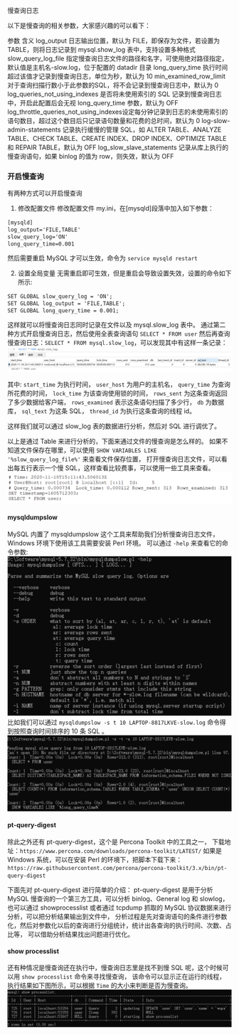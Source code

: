 慢查询日志

以下是慢查询的相关参数，大家感兴趣的可以看下：

参数                                   含义
log_output                            日志输出位置，默认为 FILE，即保存为文件，若设置为 TABLE，则将日志记录到 mysql.show_log 表中，支持设置多种格式
slow_query_log_file                   指定慢查询日志文件的路径和名字，可使用绝对路径指定，默认值是主机名-slow.log，位于配置的 datadir 目录
long_query_time                       执行时间超过该值才记录到慢查询日志，单位为秒，默认为 10
min_examined_row_limit                对于查询扫描行数小于此参数的SQL，将不会记录到慢查询日志中，默认为 0
log_queries_not_using_indexes         是否将未使用索引的 SQL 记录到慢查询日志中，开启此配置后会无视 long_query_time 参数，默认为 OFF
log_throttle_queries_not_using_indexes设定每分钟记录到日志的未使用索引的语句数目，超过这个数目后只记录语句数量和花费的总时间，默认为 0
log-slow-admin-statements             记录执行缓慢的管理 SQL，如 ALTER TABLE、ANALYZE TABLE、CHECK TABLE、CREATE INDEX、DROP INDEX、OPTIMIZE TABLE 和 REPAIR TABLE，默认为 OFF
log_slow_slave_statements             记录从库上执行的慢查询语句，如果 binlog 的值为 row，则失效，默认为 OFF


### 开启慢查询
有两种方式可以开启慢查询
1. 修改配置文件
修改配置文件 my.ini，在[mysqld]段落中加入如下参数：
```text
[mysqld]
log_output='FILE,TABLE'
slow_query_log='ON'
long_query_time=0.001
```
然后需要重启 MySQL 才可以生效，命令为 `service mysqld restart`

2. 设置全局变量
无需重启即可生效，但是重启会导致设置失效，设置的命令如下所示:
```text
SET GLOBAL slow_query_log = 'ON';
SET GLOBAL log_output = 'FILE,TABLE';
SET GLOBAL long_query_time = 0.001;
```
这样就可以将慢查询日志同时记录在文件以及 mysql.slow_log 表中。
通过第二种方式开启慢查询日志，然后使用全表查询语句 `SELECT * FROM user`
然后再查询慢查询日志：`SELECT * FROM mysql.slow_log`，可以发现其中有这样一条记录：
![慢查询-示例](./image/慢查询-示例.jpg)

其中:
`start_time` 为执行时间，
`user_host` 为用户的主机名，
`query_time` 为查询所花费的时间，
`lock_time` 为该查询使用锁的时间，
`rows_sent` 为这条查询返回了多少数据给客户端，
`rows_examined` 表示这条语句扫描了多少行，
`db` 为数据库，
`sql_text` 为这条 SQL，
`thread_id` 为执行这条查询的线程 id。

这样我们就可以通过 slow_log 表的数据进行分析，然后对 SQL 进行调优了。


以上是通过 Table 来进行分析的，下面来通过文件的慢查询是怎么样的。
如果不知道文件保存在哪里，可以使用 `SHOW VARIABLES LIKE '%slow_query_log_file%'` 来查看文件保存位置，
打开慢查询日志文件，可以看出每五行表示一个慢 SQL，这样查看比较费事，可以使用一些工具来查看。
![慢查询-日志](./image/慢查询-日志.jpg)


#### mysqldumpslow
MySQL 内置了 mysqldumpslow 这个工具来帮助我们分析慢查询日志文件，Windows 环境下使用该工具需要安装 Perl 环境。
可以通过 `-help` 来查看它的命令参数:
![mysqldumpslow-1](./image/mysqldumpslow-1.jpg)
比如我们可以通过 `mysqldumpslow -s t 10 LAPTOP-8817LKVE-slow.log` 命令得到按照查询时间排序的 10 条 SQL 。
![mysqldumpslow-2](./image/mysqldumpslow-2.jpg)


#### pt-query-digest
除此之外还有 pt-query-digest，这个是 Percona Toolkit 中的工具之一，
下载地址：`https://www.percona.com/downloads/percona-toolkit/LATEST/`
如果是 Windows 系统，可以在安装 Perl 的环境下，把脚本下载下来：`https://raw.githubusercontent.com/percona/percona-toolkit/3.x/bin/pt-query-digest`

下面先对 pt-query-digest 进行简单的介绍：
pt-query-digest 是用于分析 MySQL 慢查询的一个第三方工具，可以分析 binlog、General log 和 slowlog，
也可以通过 showprocesslist 或者通过 tcpdump 抓取的 MySQL 协议数据来进行分析，可以把分析结果输出到文件中，
分析过程是先对查询语句的条件进行参数化，然后对参数化以后的查询进行分组统计，统计出各查询的执行时间、次数、占比等，
可以借助分析结果找出问题进行优化。


#### show processlist
还有种情况是慢查询还在执行中，慢查询日志里是找不到慢 SQL 呢，这个时候可以用 `show processlist` 命令来寻找慢查询，
该命令可以显示正在运行的线程，执行结果如下图所示，可以根据 `Time` 的大小来判断是否为慢查询。
![慢查询-processlist](./image/慢查询-processlist.jpg)